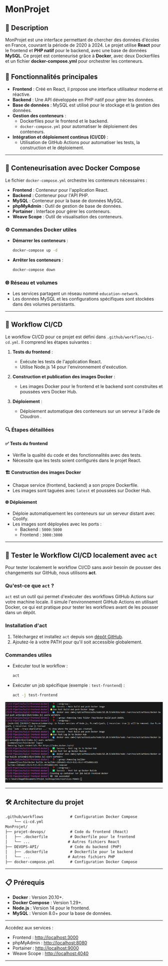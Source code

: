 # MonProjet

## 📝 Description

MonProjet est une interface permettant de chercher des données d'écoles en France, couvrant la période de 2020 à 2024. Le projet utilise **React** pour le frontend et **PHP natif** pour le backend, avec une base de données **MySQL**. Ce projet est conteneurisé grâce à **Docker**, avec deux Dockerfiles et un fichier **docker-compose.yml** pour orchestrer les conteneurs.

## 🌟 Fonctionnalités principales

- **Frontend** : Créé en React, il propose une interface utilisateur moderne et réactive.
- **Backend** : Une API développée en PHP natif pour gérer les données.
- **Base de données** : MySQL est utilisé pour le stockage et la gestion des données.
- **Gestion des conteneurs** : 
  - Dockerfiles pour le frontend et le backend.
  - `docker-compose.yml` pour automatiser le déploiement des conteneurs.
- **Intégration et déploiement continus (CI/CD)** :
  - Utilisation de GitHub Actions pour automatiser les tests, la construction et le déploiement.

---

## 🐳 Conteneurisation avec Docker Compose

Le fichier `docker-compose.yml` orchestre les conteneurs nécessaires :

- **Frontend** : Conteneur pour l'application React.
- **Backend** : Conteneur pour l'API PHP.
- **MySQL** : Conteneur pour la base de données MySQL.
- **phpMyAdmin** : Outil de gestion de base de données.
- **Portainer** : Interface pour gérer les conteneurs.
- **Weave Scope** : Outil de visualisation des conteneurs.

### ⚙️ Commandes Docker utiles

- **Démarrer les conteneurs** :  
  ```bash
  docker-compose up -d
  ```
- **Arrêter les conteneurs** :  
  ```bash
  docker-compose down
  ```

### 🌐 Réseau et volumes

- Les services partagent un réseau nommé `education-network`.
- Les données MySQL et les configurations spécifiques sont stockées dans des volumes persistants.

---

## 🚀 Workflow CI/CD

Le workflow CI/CD pour ce projet est défini dans `.github/workflows/ci-cd.yml`. Il comprend les étapes suivantes :

1. **Tests du frontend** :  
   - Exécute les tests de l'application React.
   - Utilise Node.js 14 pour l'environnement d'exécution.
   
2. **Construction et publication des images Docker** :  
   - Les images Docker pour le frontend et le backend sont construites et poussées vers Docker Hub.
   
3. **Déploiement** :  
   - Déploiement automatique des conteneurs sur un serveur à l'aide de Cloudron .

### 🔍 Étapes détaillées

#### ✅ Tests du frontend

- Vérifie la qualité du code et des fonctionnalités avec des tests.
- Nécessite que les tests soient configurés dans le projet React.

#### 🏗️ Construction des images Docker

- Chaque service (frontend, backend) a son propre Dockerfile.
- Les images sont taguées avec `latest` et poussées sur Docker Hub.

#### 🌐 Déploiement

- Déploie automatiquement les conteneurs sur un serveur distant avec Coolify.
- Les images sont déployées avec les ports :
  - Backend : `5000:5000`
  - Frontend : `3000:3000`

---

## 🔧 Tester le Workflow CI/CD localement avec `act`

Pour tester localement le workflow CI/CD sans avoir besoin de pousser des changements sur GitHub, nous utilisons **act**.

### Qu'est-ce que `act` ?

`act` est un outil qui permet d'exécuter des workflows GitHub Actions sur votre machine locale. Il simule l'environnement GitHub Actions en utilisant Docker, ce qui est pratique pour tester les workflows avant de les pousser dans un dépôt.

### Installation d'act

1. Téléchargez et installez `act` depuis son [dépôt GitHub](https://github.com/Bagass0/microservices-M2Web).
2. Ajoutez-le à votre PATH pour qu'il soit accessible globalement.

### Commandes utiles

- Exécuter tout le workflow :  
  ```bash
  act
  ```

- Exécuter un job spécifique (exemple : `test-frontend`) :  
  ```bash
  act -j test-frontend
  ```

![act](images/act.png)

---

## 🛠️ Architecture du projet

```
.github/workflows            # Configuration Docker Compose
    └── ci-cd.yml
MonProjet/
├── projet-devops/           # Code du frontend (React)
│   ├── .dockerfile          # Dockerfile pour le frontend
│   └── ...                 # Autres fichiers React
├── DEVOPS-API/              # Code du backend (PHP)
│   ├── .dockerfile          # Dockerfile pour le backend
│   └── ...                 # Autres fichiers PHP
├── docker-compose.yml       # Configuration Docker Compose
```

---

## 📋 Prérequis

- **Docker** : Version 20.10+.
- **Docker Compose** : Version 1.29+.
- **Node.js** : Version 14 pour le frontend.
- **MySQL** : Version 8.0+ pour la base de données.

---

   Accédez aux services :
   - Frontend : [http://localhost:3000](http://localhost:3000)
   - phpMyAdmin : [http://localhost:8080](http://localhost:8080)
   - Portainer : [http://localhost:9000](http://localhost:9000)
   - Weave Scope : [http://localhost:4040](http://localhost:4040)

---
